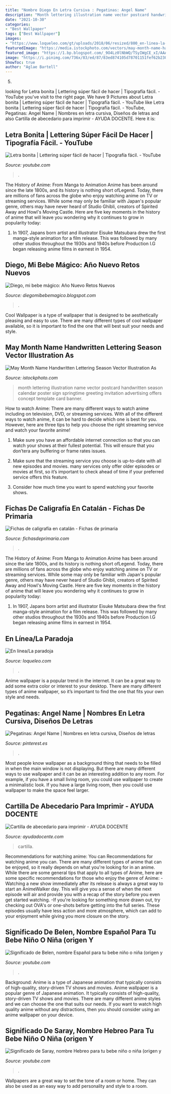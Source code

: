 ```yaml
---
title: "Nombre Diego En Letra Cursiva : Pegatinas: Angel Name"
description: "Month lettering illustration name vector postcard handwritten season calendar poster sign springtime greeting invitation advertising offers concept template card banner"
date: "2021-10-30"
categories:
- "Best Wallpaper"
tags: ["Best Wallpaper"]
images:
- "https://www.loqueleo.com/gt/uploads/2018/06/resized/800_en-linea-la-paradoja_1.jpg"
featuredImage: "https://media.istockphoto.com/vectors/may-month-name-handwritten-lettering-season-vector-illustration-as-vector-id1133452001"
featured_image: "https://1.bp.blogspot.com/_9O4Lz0lNbWQ/TSyIWgCE_xI/AAAAAAAACiY/XoB-hETrvRg/s400/Letras+del+nombre+Diego.png"
image: "https://i.pinimg.com/736x/83/ed/87/83ed874105d78701151fef62b230bcf3.jpg"
ShowToc: true
author: "Aglae Bartell"
---
```



5.

	

		
looking for Letra bonita | Lettering súper fácil de hacer | Tipografía fácil. - YouTube you've visit to the right page. We have 9 Pictures about Letra bonita | Lettering súper fácil de hacer | Tipografía fácil. - YouTube like Letra bonita | Lettering súper fácil de hacer | Tipografía fácil. - YouTube, Pegatinas: Angel Name | Nombres en letra cursiva, Diseños de letras and also Cartilla de abecedario para imprimir - AYUDA DOCENTE. Here it is:
		
    
## Letra Bonita | Lettering Súper Fácil De Hacer | Tipografía Fácil. - YouTube

<img loading=lazy src="https://i.ytimg.com/vi/5FUFxVLJJ-s/maxresdefault.jpg" onerror="this.onerror=null;this.src='https://tse4.mm.bing.net/th?id=OIP.BeN5HAoRN3ZHp7VCCpsARAHaEK&amp;pid=15.1';" alt="Letra bonita | Lettering súper fácil de hacer | Tipografía fácil. - YouTube">

_Source: youtube.com_

>. 

	

The History of Anime: From Manga to Animation
Anime has been around since the late 1800s, and its history is nothing short ofLegend. Today, there are millions of fans across the globe who enjoy watching anime on TV or streaming services. While some may only be familiar with Japan's popular genre, others may have never heard of Studio Ghibli, creators of Spirited Away and Howl's Moving Castle. Here are five key moments in the history of anime that will leave you wondering why it continues to grow in popularity today:
1) In 1907, Japans born artist and illustrator Eisuke Matsubara drew the first manga-style animation for a film release. This was followed by many other studios throughout the 1930s and 1940s before Production I.G began releasing anime films in earnest in 1954.

    
## Diego, Mi Bebe Mágico: Año Nuevo Retos Nuevos

<img loading=lazy src="https://1.bp.blogspot.com/_9O4Lz0lNbWQ/TSyIWgCE_xI/AAAAAAAACiY/XoB-hETrvRg/s400/Letras+del+nombre+Diego.png" onerror="this.onerror=null;this.src='https://tse2.mm.bing.net/th?id=OIP.zHLG3NWo2TN3WzkdUWjmUwAAAA&amp;pid=15.1';" alt="Diego, mi bebe mágico: Año Nuevo Retos Nuevos">

_Source: diegomibebemagico.blogspot.com_

>. 

	

Cool Wallpaper is a type of wallpaper that is designed to be aesthetically pleasing and easy to use. There are many different types of cool wallpaper available, so it is important to find the one that will best suit your needs and style.

    
## May Month Name Handwritten Lettering Season Vector Illustration As

<img loading=lazy src="https://media.istockphoto.com/vectors/may-month-name-handwritten-lettering-season-vector-illustration-as-vector-id1133452001" onerror="this.onerror=null;this.src='https://tse4.mm.bing.net/th?id=OIP.TGaL62w_dA8ACOHmIIipiQHaHa&amp;pid=15.1';" alt="May Month Name Handwritten Lettering Season Vector Illustration As">

_Source: istockphoto.com_

>month lettering illustration name vector postcard handwritten season calendar poster sign springtime greeting invitation advertising offers concept template card banner. 

	

How to watch Anime: There are many different ways to watch anime including on television, DVD, or streaming services.
With all of the different ways to watch anime, it can be hard to decide which one is best for you. However, here are three tips to help you choose the right streaming service and watch your favorite anime!
1. Make sure you have an affordable internet connection so that you can watch your shows at their fullest potential. This will ensure that you don’tera any buffering or frame rates issues.

2. Make sure that the streaming service you choose is up-to-date with all new episodes and movies. many services only offer older episodes or movies at first, so it’s important to check ahead of time if your preferred service offers this feature.

3. Consider how much time you want to spend watching your favorite shows.

    
## Fichas De Caligrafía En Catalán - Fichas De Primaria

<img loading=lazy src="http://fichasdeprimaria.com/wp-content/uploads/2015/06/fitxes-caligrafia-catala-9.jpg" onerror="this.onerror=null;this.src='https://tse2.mm.bing.net/th?id=OIP.qNxJ4FQ4-5cOq-c_HVhIAwHaFI&amp;pid=15.1';" alt="Fichas de caligrafía en catalán - Fichas de primaria">

_Source: fichasdeprimaria.com_

>. 

	

The History of Anime: From Manga to Animation
Anime has been around since the late 1800s, and its history is nothing short ofLegend. Today, there are millions of fans across the globe who enjoy watching anime on TV or streaming services. While some may only be familiar with Japan's popular genre, others may have never heard of Studio Ghibli, creators of Spirited Away and Howl's Moving Castle. Here are five key moments in the history of anime that will leave you wondering why it continues to grow in popularity today:
1) In 1907, Japans born artist and illustrator Eisuke Matsubara drew the first manga-style animation for a film release. This was followed by many other studios throughout the 1930s and 1940s before Production I.G began releasing anime films in earnest in 1954.

    
## En Línea/La Paradoja

<img loading=lazy src="https://www.loqueleo.com/gt/uploads/2018/06/resized/800_en-linea-la-paradoja_1.jpg" onerror="this.onerror=null;this.src='https://tse4.mm.bing.net/th?id=OIP.dIaWhQ4Mw81NzwUIa-t5sQHaMZ&amp;pid=15.1';" alt="En línea/La paradoja">

_Source: loqueleo.com_

>. 

	

Anime wallpaper is a popular trend in the internet. It can be a great way to add some extra color or interest to your desktop. There are many different types of anime wallpaper, so it’s important to find the one that fits your own style and needs.

    
## Pegatinas: Angel Name | Nombres En Letra Cursiva, Diseños De Letras

<img loading=lazy src="https://i.pinimg.com/736x/83/ed/87/83ed874105d78701151fef62b230bcf3.jpg" onerror="this.onerror=null;this.src='https://tse2.mm.bing.net/th?id=OIP.dSecnmHdpAP13lnkGhz4dQHaHa&amp;pid=15.1';" alt="Pegatinas: Angel Name | Nombres en letra cursiva, Diseños de letras">

_Source: pinterest.es_

>. 

	

Most people know wallpaper as a background thing that needs to be filled in when the main window is not displaying. But there are many different ways to use wallpaper and it can be an interesting addition to any room. For example, if you have a small living room, you could use wallpaper to create a minimalistic look. If you have a large living room, then you could use wallpaper to make the space feel larger.

    
## Cartilla De Abecedario Para Imprimir - AYUDA DOCENTE

<img loading=lazy src="http://www.ayudadocente.com/wp-content/uploads/2018/09/Cartilla-de-abecedario-para-imprimir.png" onerror="this.onerror=null;this.src='https://tse1.mm.bing.net/th?id=OIP.RJu97bhaglsY_bB7pPbfJQHaFL&amp;pid=15.1';" alt="Cartilla de abecedario para imprimir - AYUDA DOCENTE">

_Source: ayudadocente.com_

>cartilla. 

	

Recommendations for watching anime: You can
Recommendations for watching anime you can. There are many different types of anime that can be enjoyed, so it really depends on what you're looking for in an anime. While there are some general tips that apply to all types of Anime, here are some specific recommendations for those who enjoy the genre of Anime: 
-Watching a new show immediately after its release is always a great way to start an AnimeWalker day. This will give you a sense of when the next episode will air and provide you with a recap of the story before you even get started watching. 
-If you're looking for something more drawn out, try checking out OVA's or one-shots before getting into the full series. These episodes usually have less action and more atmosphere, which can add to your enjoyment while giving you more closure on the story.

    
## Significado De Belen, Nombre Español Para Tu Bebe Niño O Niña (origen Y

<img loading=lazy src="https://i.ytimg.com/vi/W8UoBdBmQyg/maxresdefault.jpg" onerror="this.onerror=null;this.src='https://tse3.mm.bing.net/th?id=OIP.WU2b2-FO7WXqIH9oMhExkQHaEK&amp;pid=15.1';" alt="Significado de Belen, nombre Español para tu bebe niño o niña (origen y">

_Source: youtube.com_

>. 

	

Background: Anime is a type of Japanese animation that typically consists of high-quality, story-driven TV shows and movies.
Anime wallpaper is a popular genre of Japanese animation. It typically consists of high-quality, story-driven TV shows and movies. There are many different anime styles and we can choose the one that suits our needs. If you want to watch high quality anime without any distractions, then you should consider using an anime wallpaper on your device.

    
## Significado De Saray, Nombre Hebreo Para Tu Bebe Niño O Niña (origen Y

<img loading=lazy src="https://i.ytimg.com/vi/Rv60oxhW_Ec/maxresdefault.jpg" onerror="this.onerror=null;this.src='https://tse2.mm.bing.net/th?id=OIP.lY8-J4LmeNhAAgiTa7fFxAHaEK&amp;pid=15.1';" alt="Significado de Saray, nombre Hebreo para tu bebe niño o niña (origen y">

_Source: youtube.com_

>. 

	

Wallpapers are a great way to set the tone of a room or home. They can also be used as an easy way to add personality and style to a room.

